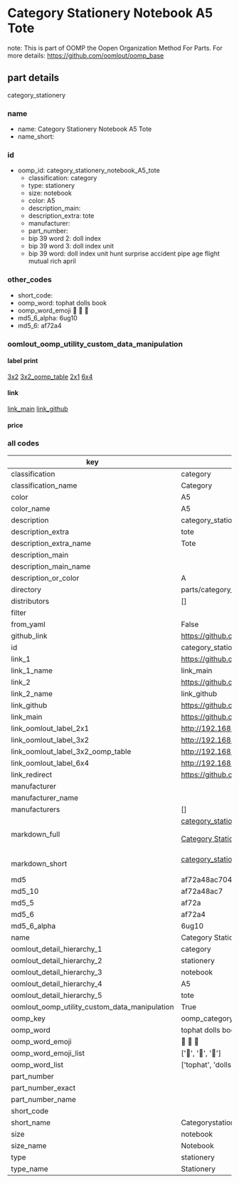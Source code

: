 # Category Stationery Notebook A5 Tote  

note: This is part of OOMP the Oopen Organization Method For Parts. For more details: https://github.com/oomlout/oomp_base

##  part details
  



category_stationery



### name
* name: Category Stationery Notebook A5 Tote
* name_short: 
### id
* oomp_id: category_stationery_notebook_A5_tote
  * classification: category
  * type: stationery
  * size: notebook
  * color: A5
  * description_main: 
  * description_extra: tote
  * manufacturer: 
  * part_number: 
  * bip 39 word 2: doll index
  * bip 39 word 3: doll index unit
  * bip 39 word: doll index unit hunt surprise accident pipe age flight mutual rich april

### other_codes
* short_code: 
* oomp_word: tophat dolls book
* oomp_word_emoji :tophat: :dolls: :book:
* md5_6_alpha: 6ug10
* md5_6: af72a4






### oomlout_oomp_utility_custom_data_manipulation
#### label print
[3x2](http://192.168.1.245:1112/?label=oomp%206ug10)
[3x2_oomp_table](http://192.168.1.108:1112/?label=oomp%206ug10)
[2x1](http://192.168.1.242:1112/?label=oomp%206ug10)
[6x4](http://192.168.1.55:1112/?label=oomp%206ug10)    

#### link

[link_main](https://github.com/oomlout/oomlout_oomp_version_1_messy/tree/main/parts/category_stationery_notebook_A5_tote) [link_github](https://github.com/oomlout/oomlout_oomp_version_1_messy/tree/main/parts/category_stationery_notebook_A5_tote)                             

#### price







### all codes 
| key | value |  
| --- | --- |  
| classification | category |  
| classification_name | Category |  
| color | A5 |  
| color_name | A5 |  
| description | category_stationery |  
| description_extra | tote |  
| description_extra_name | Tote |  
| description_main |  |  
| description_main_name |  |  
| description_or_color | A  |  
| directory | parts/category_stationery_notebook_A5_tote |  
| distributors | [] |  
| filter |  |  
| from_yaml | False |  
| github_link | https://github.com/oomlout/oomlout_oomp_part_src/tree/main/parts/category_stationery_notebook_A5_tote |  
| id | category_stationery_notebook_A5_tote |  
| link_1 | https://github.com/oomlout/oomlout_oomp_version_1_messy/tree/main/parts/category_stationery_notebook_A5_tote |  
| link_1_name | link_main |  
| link_2 | https://github.com/oomlout/oomlout_oomp_version_1_messy/tree/main/parts/category_stationery_notebook_A5_tote |  
| link_2_name | link_github |  
| link_github | https://github.com/oomlout/oomlout_oomp_version_1_messy/tree/main/parts/category_stationery_notebook_A5_tote |  
| link_main | https://github.com/oomlout/oomlout_oomp_version_1_messy/tree/main/parts/category_stationery_notebook_A5_tote |  
| link_oomlout_label_2x1 | http://192.168.1.242:1112/?label=oomp%206ug10 |  
| link_oomlout_label_3x2 | http://192.168.1.245:1112/?label=oomp%206ug10 |  
| link_oomlout_label_3x2_oomp_table | http://192.168.1.108:1112/?label=oomp%206ug10 |  
| link_oomlout_label_6x4 | http://192.168.1.55:1112/?label=oomp%206ug10 |  
| link_redirect | https://github.com/oomlout/oomlout_oomp_version_1_messy/tree/main/parts/category_stationery_notebook_A5_tote |  
| manufacturer |  |  
| manufacturer_name |  |  
| manufacturers | [] |  
| markdown_full | [category_stationery_notebook_A5_tote](none)<br>[](none)<br>[Category Stationery Notebook A5 Tote](none)<br><br> |  
| markdown_short | [category_stationery_notebook_A5_tote](none)<br><br> |  
| md5 | af72a48ac704d4a805ed36f7db5cb205 |  
| md5_10 | af72a48ac7 |  
| md5_5 | af72a |  
| md5_6 | af72a4 |  
| md5_6_alpha | 6ug10 |  
| name | Category Stationery Notebook A5 Tote |  
| oomlout_detail_hierarchy_1 | category |  
| oomlout_detail_hierarchy_2 | stationery |  
| oomlout_detail_hierarchy_3 | notebook |  
| oomlout_detail_hierarchy_4 | A5 |  
| oomlout_detail_hierarchy_5 | tote |  
| oomlout_oomp_utility_custom_data_manipulation | True |  
| oomp_key | oomp_category_stationery_notebook_A5_tote |  
| oomp_word | tophat dolls book |  
| oomp_word_emoji | :tophat: :dolls: :book: |  
| oomp_word_emoji_list | [':tophat:', ':dolls:', ':book:'] |  
| oomp_word_list | ['tophat', 'dolls', 'book'] |  
| part_number |  |  
| part_number_exact |  |  
| part_number_name |  |  
| short_code |  |  
| short_name | Categorystationery |  
| size | notebook |  
| size_name | Notebook |  
| type | stationery |  
| type_name | Stationery |  
